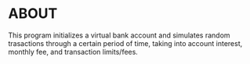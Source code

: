 # ABOUT

This program initializes a virtual bank account and simulates random trasactions through a certain period of time, taking into account interest, monthly fee, and transaction limits/fees.
